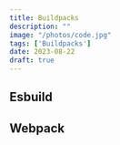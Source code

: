```yaml
---
title: Buildpacks
description: "" 
image: "/photos/code.jpg"
tags: ['Buildpacks']
date: 2023-08-22
draft: true
---
```



## Esbuild



## Webpack 